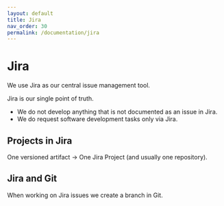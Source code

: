 ```yaml
---
layout: default
title: Jira
nav_order: 30
permalink: /documentation/jira
---
```


# Jira
We use Jira as our central issue management tool.

Jira is our single point of truth. 
* We do not develop anything that is not documented as an issue in Jira.
* We do request software development tasks only via Jira.

## Projects in Jira
One versioned artifact -> One Jira Project (and usually one repository).

## Jira and Git
When working on Jira issues we create a branch in Git.
